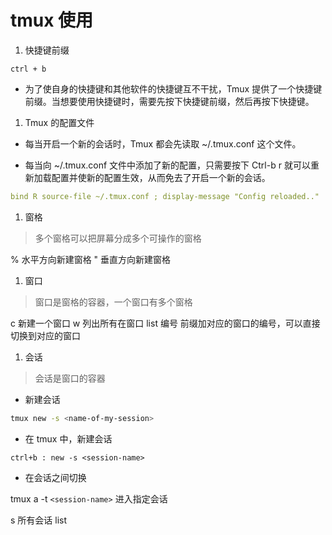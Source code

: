 # tmux 使用

1. 快捷键前缀

```
ctrl + b
```

- 为了使自身的快捷键和其他软件的快捷键互不干扰，Tmux 提供了一个快捷键前缀。当想要使用快捷键时，需要先按下快捷键前缀，然后再按下快捷键。

1. Tmux 的配置文件

- 每当开启一个新的会话时，Tmux 都会先读取 ~/.tmux.conf 这个文件。

- 每当向 ~/.tmux.conf 文件中添加了新的配置，只需要按下 Ctrl-b r 就可以重新加载配置并使新的配置生效，从而免去了开启一个新的会话。

```yaml
bind R source-file ~/.tmux.conf ; display-message "Config reloaded.."
```

1. 窗格

> 多个窗格可以把屏幕分成多个可操作的窗格

% 水平方向新建窗格
" 垂直方向新建窗格

1. 窗口

> 窗口是窗格的容器，一个窗口有多个窗格

c 新建一个窗口
w 列出所有在窗口 list
编号 前缀加对应的窗口的编号，可以直接切换到对应的窗口

1. 会话

> 会话是窗口的容器

- 新建会话

```bash
tmux new -s <name-of-my-session>
```

- 在 tmux 中，新建会话

```
ctrl+b : new -s <session-name>
```

- 在会话之间切换

tmux a -t `<session-name>` 进入指定会话

s 所有会话 list
